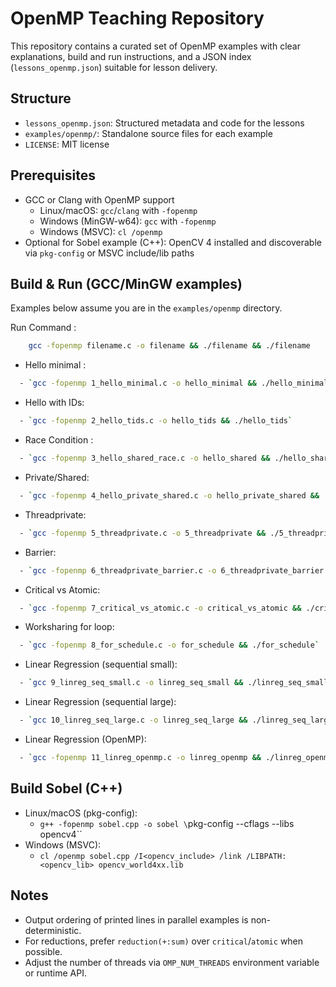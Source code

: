 # OpenMP Teaching Repository

This repository contains a curated set of OpenMP examples with clear explanations, build and run instructions, and a JSON index (`lessons_openmp.json`) suitable for lesson delivery.

## Structure

- `lessons_openmp.json`: Structured metadata and code for the lessons
- `examples/openmp/`: Standalone source files for each example
- `LICENSE`: MIT license

## Prerequisites

- GCC or Clang with OpenMP support
  - Linux/macOS: `gcc`/`clang` with `-fopenmp`
  - Windows (MinGW-w64): `gcc` with `-fopenmp`
  - Windows (MSVC): `cl /openmp`
- Optional for Sobel example (C++): OpenCV 4 installed and discoverable via `pkg-config` or MSVC include/lib paths

## Build & Run (GCC/MinGW examples)

Examples below assume you are in the `examples/openmp` directory.

Run Command :
```bash 
    gcc -fopenmp filename.c -o filename && ./filename && ./filename
```

- Hello minimal :
```bash 
  - `gcc -fopenmp 1_hello_minimal.c -o hello_minimal && ./hello_minimal`
```
- Hello with IDs:
```bash 
  - `gcc -fopenmp 2_hello_tids.c -o hello_tids && ./hello_tids`
```
- Race Condition :
```bash 
  - `gcc -fopenmp 3_hello_shared_race.c -o hello_shared && ./hello_shared`
```
- Private/Shared:
```bash 
  - `gcc -fopenmp 4_hello_private_shared.c -o hello_private_shared && ./hello_private_shared`
```
- Threadprivate:
```bash 
  - `gcc -fopenmp 5_threadprivate.c -o 5_threadprivate && ./5_threadprivate`
```
- Barrier:
```bash 
  - `gcc -fopenmp 6_threadprivate_barrier.c -o 6_threadprivate_barrier && ./6_threadprivate_barrier`
```
- Critical vs Atomic:
```bash 
  - `gcc -fopenmp 7_critical_vs_atomic.c -o critical_vs_atomic && ./critical_vs_atomic`   
```
- Worksharing for loop:
```bash 
  - `gcc -fopenmp 8_for_schedule.c -o for_schedule && ./for_schedule`
```
- Linear Regression (sequential small):
```bash 
  - `gcc 9_linreg_seq_small.c -o linreg_seq_small && ./linreg_seq_small`
```
- Linear Regression (sequential large):
```bash 
  - `gcc 10_linreg_seq_large.c -o linreg_seq_large && ./linreg_seq_large`
```
- Linear Regression (OpenMP):
```bash 
  - `gcc -fopenmp 11_linreg_openmp.c -o linreg_openmp && ./linreg_openmp`
``` 
## Build Sobel (C++)

- Linux/macOS (pkg-config):
  - `g++ -fopenmp sobel.cpp -o sobel \`pkg-config --cflags --libs opencv4\``
- Windows (MSVC):
  - `cl /openmp sobel.cpp /I<opencv_include> /link /LIBPATH:<opencv_lib> opencv_world4xx.lib`

## Notes

- Output ordering of printed lines in parallel examples is non-deterministic.
- For reductions, prefer `reduction(+:sum)` over `critical`/`atomic` when possible.
- Adjust the number of threads via `OMP_NUM_THREADS` environment variable or runtime API.
